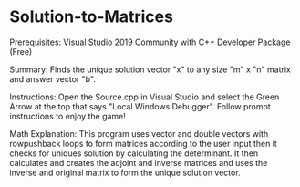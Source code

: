 # Solution-to-Matrices
Prerequisites: Visual Studio 2019 Community with C++ Developer Package (Free)

Summary: Finds the unique solution vector "x" to any size "m" x "n" matrix and answer vector "b".

Instructions: Open the Source.cpp in Visual Studio and select the Green Arrow at the top that says "Local Windows Debugger". Follow prompt instructions to enjoy the game!

Math Explanation: This program uses vector and double vectors with rowpushback loops to form matrices according to the user input then it checks for uniques solution by calculating the determinant. It then calculates and creates the adjoint and inverse matrices and uses the inverse and original matrix to form the unique solution vector.
